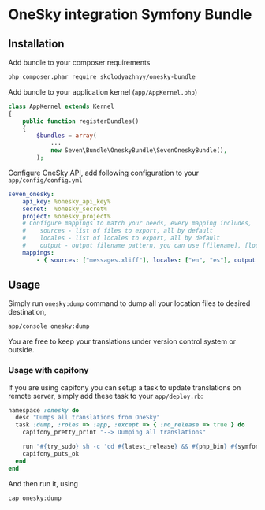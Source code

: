 # OneSky integration Symfony Bundle

## Installation

Add bundle to your composer requirements

```bash
php composer.phar require skolodyazhnyy/onesky-bundle
```

Add bundle to your application kernel (`app/AppKernel.php`)

```php
class AppKernel extends Kernel
{
    public function registerBundles()
    {
        $bundles = array(
            ...
            new Seven\Bundle\OneskyBundle\SevenOneskyBundle(),
        );

```

Configure OneSky API, add following configuration to your `app/config/config.yml`

```yaml
seven_onesky:
    api_key: %onesky_api_key%
    secret:  %onesky_secret%
    project: %onesky_project%
    # Configure mappings to match your needs, every mapping includes,
    #    sources - list of files to export, all by default
    #    locales - list of locales to export, all by default
    #    output - output filename pattern, you can use [filename], [locale], [extension] and [dirname] as parameters
    mappings:
        - { sources: ["messages.xliff"], locales: ["en", "es"], output: "%kernel.root_dir%/Resources/translations/messages.[locale].xliff" }
```

## Usage

Simply run `onesky:dump` command to dump all your location files to desired destination,
```bash
app/console onesky:dump
```

You are free to keep your translations under version control system or outside.

### Usage with capifony

If you are using capifony you can setup a task to update translations on remote server, simply add these task to your `app/deploy.rb`:

```ruby
namespace :onesky do
  desc "Dumps all translations from OneSky"
  task :dump, :roles => :app, :except => { :no_release => true } do
    capifony_pretty_print "--> Dumping all translations"

    run "#{try_sudo} sh -c 'cd #{latest_release} && #{php_bin} #{symfony_console} onesky:dump #{console_options}'"
    capifony_puts_ok
  end
end
```

And then run it, using

```bash
cap onesky:dump
```
